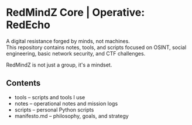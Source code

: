 # RedMindZ Core | Operative: RedEcho

A digital resistance forged by minds, not machines.  
This repository contains notes, tools, and scripts focused on OSINT, social engineering, basic network security, and CTF challenges.  

RedMindZ is not just a group, it's a mindset.

## Contents

- tools – scripts and tools I use  
- notes – operational notes and mission logs  
- scripts – personal Python scripts  
- manifesto.md – philosophy, goals, and strategy
